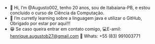 - 👋 Hi, I’m @Augusto002, tenho 20 anos, sou de Itabaiana-PB, e estou concluido o curso de Ciência da Computação. 
- 🌱 I’m curretly learning sobre a linguagem java e utilizar o GitHub, Obrigado por estar por aqui!!!
- 😁 Se caso queira entrar em contato comigo, 💻E-amil: henrique.augustob27@gmail.com    📲 Whats: +55 (83) 991003771


<!---
Augusto002/Augusto002 is a ✨ special ✨ repository because its `README.md` (this file) appears on your GitHub profile.
You can click the Preview link to take a look at your changes.
--->
